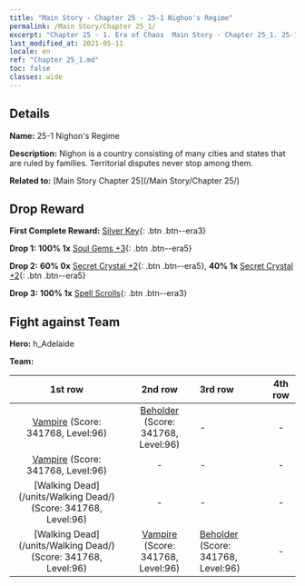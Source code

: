 ```yaml
---
title: "Main Story - Chapter 25 - 25-1 Nighon's Regime"
permalink: /Main Story/Chapter 25_1/
excerpt: "Chapter 25 - 1. Era of Chaos  Main Story - Chapter 25_1. 25-1 Nighon's Regime"
last_modified_at: 2021-05-11
locale: en
ref: "Chapter 25_1.md"
toc: false
classes: wide
---
```


## Details

 **Name:** 25-1 Nighon's Regime

 **Description:** Nighon is a country consisting of many cities and states that are ruled by families. Territorial disputes never stop among them.

 **Related to:** [Main Story Chapter 25](/Main Story/Chapter 25/)

## Drop Reward

 **First Complete Reward:** [Silver Key](/Items/con_693/){: .btn .btn--era3}

 **Drop 1:** **100% 1x** [Soul Gems +3](/Items/mat_86/){: .btn .btn--era5}

 **Drop 2:** **60% 0x** [Secret Crystal +2](/Items/mat_80/){: .btn .btn--era5}, **40% 1x** [Secret Crystal +2](/Items/mat_80/){: .btn .btn--era5}

 **Drop 3:** **100% 1x** [Spell Scrolls](/Items/con_694/){: .btn .btn--era3}


## Fight against Team
 **Hero:** h_Adelaide

 **Team:**


  | 1st row | 2nd row | 3rd row | 4th row |
  |:----:|:----:|:----|:----:|
  | [Vampire](/units/Vampire/) (Score: 341768, Level:96)  | [Beholder](/units/Beholder/) (Score: 341768, Level:96)  | - | - |
  | [Vampire](/units/Vampire/) (Score: 341768, Level:96)  | - | - | - |
  | [Walking Dead](/units/Walking Dead/) (Score: 341768, Level:96)  | - | - | - |
  | [Walking Dead](/units/Walking Dead/) (Score: 341768, Level:96)  | [Vampire](/units/Vampire/) (Score: 341768, Level:96)  | [Beholder](/units/Beholder/) (Score: 341768, Level:96)  | - |


